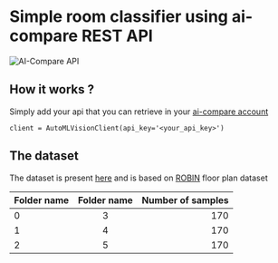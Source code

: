 # Simple room classifier using ai-compare REST API

![AI-Compare API](https://ai-compare.com/static/images/Ai-compare_new.png)

## How it works ?

Simply add your api that you can retrieve in your  [ai-compare account](https://ai-compare.com/my_apis/my_account)

`client = AutoMLVisionClient(api_key='<your_api_key>')`

## The dataset

The dataset is present [here](https://github.com/Arowne/automl_vision_aicompare/tree/master/floor_plan_dataset) and is based on [ROBIN](https://github.com/gesstalt/ROBIN/blob/master/ROBIN.zip) floor plan dataset


| Folder name   | Folder name   | Number of samples  |
| ------------- |:-------------:| ------------------:|
| 0             | 3             | 170                |
| 1             | 4             | 170                |
| 2             | 5             | 170                |
